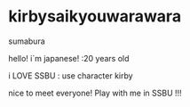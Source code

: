 # kirbysaikyouwarawara
sumabura

hello! i`m japanese! :20 years old 

i LOVE SSBU : use character  kirby

nice to meet everyone!
Play with me in SSBU !!!
